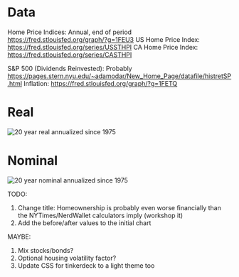 # Data

Home Price Indices: Annual, end of period
https://fred.stlouisfed.org/graph/?g=1FEU3
US Home Price Index: https://fred.stlouisfed.org/series/USSTHPI
CA Home Price Index: https://fred.stlouisfed.org/series/CASTHPI


S&P 500 (Dividends Reinvested): Probably https://pages.stern.nyu.edu/~adamodar/New_Home_Page/datafile/histretSP.html
Inflation: https://fred.stlouisfed.org/graph/?g=1FETQ

# Real
![20 year real annualized since 1975](https://i.imgur.com/JZZhmo5.png)
# Nominal
![20 year nominal annualized since 1975](https://i.imgur.com/PWFRnSx.png)

TODO:

1. Change title: Homeownership is probably even worse financially than the NYTimes/NerdWallet calculators imply (workshop it)
2. Add the before/after values to the initial chart

MAYBE:

1. Mix stocks/bonds?
2. Optional housing volatility factor?
3. Update CSS for tinkerdeck to a light theme too
